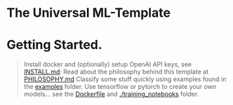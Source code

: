 # The Universal ML-Template

# Getting Started.
> Install docker and (optionally) setup OpenAI API keys, see [INSTALL.md](./INSTALL.md):
> Read about the philosophy behind this template at [PHILOSOPHY.md](./PHILOSOPHY.md)
> Classify some stuff quickly using examples found in the [examples](./examples/) folder.
> Use tensorflow or pytorch to create your own models... see the [Dockerfile](./Dockerfile) and [./training_notebooks](./training_notebooks) folder.


